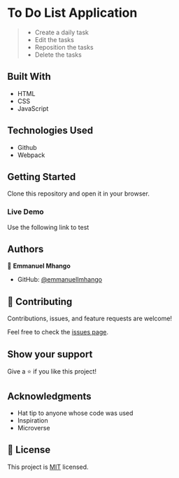 # To Do List Application

> - Create  a daily task
> - Edit the tasks
>  - Reposition the tasks
>  - Delete the tasks

## Built With

- HTML
- CSS
- JavaScript

## Technologies Used

- Github
- Webpack


## Getting Started

Clone this repository and open it in your browser.

### Live Demo

Use the following link to test


## Authors

👤 **Emmanuel Mhango**

- GitHub: [@emmanuellmhango](https://github.com/emmanuellmhango)



## 🤝 Contributing

Contributions, issues, and feature requests are welcome!

Feel free to check the [issues page](../../issues/).

## Show your support

Give a ⭐️ if you like this project!

## Acknowledgments

- Hat tip to anyone whose code was used
- Inspiration
- Microverse

## 📝 License

This project is [MIT](./LICENSE) licensed.


